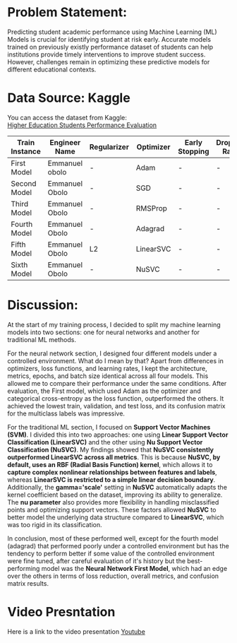 # Problem Statement:
Predicting student academic performance using Machine Learning (ML) Models is crucial for identifying student at risk early. Accurate models trained on previously existly performance dataset of students can help institutions provide timely interventions to improve student success. However, challenges remain in optimizing these predictive models for different educational contexts.

# Data Source: Kaggle 
You can access the dataset from Kaggle:  
[Higher Education Students Performance Evaluation](https://www.kaggle.com/datasets/csafrit2/higher-education-students-performance-evaluation?select=student_prediction.csv)



| **Train Instance** | **Engineer Name** | **Regularizer** | **Optimizer** | **Early Stopping** | **Dropout Rate** | **Accuracy** | **F1 Score** | **Recall** | **Precision** | **Train Loss** | **Val Loss** | **Test Loss** | **Epochs** |  
|--------------------|------------------|---------------|-------------|----------------|--------------|-----------|---------|--------|-----------|------------|-----------|-----------|--------|  
| First Model       | Emmanuel obolo    | -             | Adam        | -              | -            | 0.9813    | 0.9813  | 0.9813 | 0.9839    | 0.0467     | 0.0775    | 0.0938    | 30     |  
| Second Model      | Emmanuel Obolo    | -             | SGD         | -              | -            | 0.8628    | 0.8610  | 0.8149 | 0.9013    | 0.3850     | 0.4058    | 0.4201    | 30     |  
| Third Model       | Emmanuel Obolo    | -             | RMSProp     | -              | -            | 0.9800    | 0.9800  | 0.9800 | 0.9803    | 0.0527     | 0.0820    | 0.1210    | 30     |
| Fourth Model      | Emmanuel Obolo    | -             | Adagrad     | -              | -            | 0.3688    | 0.3398  | 0.3688 | 0.3855    | 1.7644     | 1.7453    | 1.7393    | 30     |  
| Fifth Model       | Emmanuel Obolo    | L2            | LinearSVC   | -              | -            | 0.7883    | 0.7786  | 0.7882 | 0.7859    | -          | -         | -         | 1000   |  
| Sixth Model       | Emmanuel Obolo    | -             | NuSVC       | -              | -            | 0.9680    | 0.9679  | 0.9680 | 0.9681    | -          | -         | -         | Unlimited |  


# Discussion:
At the start of my training process, I decided to split my machine learning models into two sections: one for neural networks and another for traditional ML methods.  

For the neural network section, I designed four different models under a controlled environment. What do I mean by that? Apart from differences in optimizers, loss functions, and learning rates, I kept the architecture, metrics, epochs, and batch size identical across all four models. This allowed me to compare their performance under the same conditions. After evaluation, the First model, which used Adam as the optimizer and categorical cross-entropy as the loss function, outperformed the others. It achieved the lowest train, validation, and test loss, and its confusion matrix for the multiclass labels was impressive.  

For the traditional ML section, I focused on **Support Vector Machines (SVM)**. I divided this into two approaches: one using **Linear Support Vector Classification (LinearSVC)** and the other using **Nu Support Vector Classification (NuSVC)**. My findings showed that **NuSVC consistently outperformed LinearSVC across all metrics**. This is because **NuSVC, by default, uses an RBF (Radial Basis Function) kernel**, which allows it to **capture complex nonlinear relationships between features and labels**, whereas **LinearSVC is restricted to a simple linear decision boundary**. Additionally, the **gamma='scale'** setting in **NuSVC** automatically adapts the kernel coefficient based on the dataset, improving its ability to generalize. The **nu parameter** also provides more flexibility in handling misclassified points and optimizing support vectors. These factors allowed **NuSVC** to better model the underlying data structure compared to **LinearSVC**, which was too rigid in its classification.  

In conclusion, most of these performed well, except for the fourth model (adagrad) that performed poorly under a controlled environment but has the tendency to perform better if some value of the controlled environment were fine tuned, after careful evaluation of it's history  but the best-performing model was the **Neural Network First Model**, which had an edge over the others in terms of loss reduction, overall metrics, and confusion matrix results.


# Video Presntation
Here is a link to the video presentation [Youtube](None)